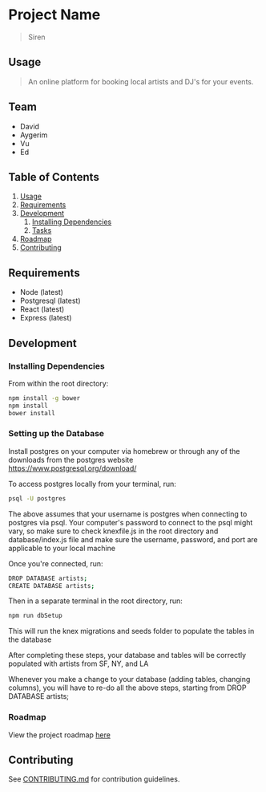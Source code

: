 # Project Name

> Siren

## Usage

> An online platform for booking local artists and DJ's for your events.

## Team

* David
* Aygerim
* Vu
* Ed


## Table of Contents

1. [Usage](#Usage)
1. [Requirements](#requirements)
1. [Development](#development)
   1. [Installing Dependencies](#installing-dependencies)
   1. [Tasks](#tasks)
1. [Roadmap](#roadmap)
1. [Contributing](#contributing)

## Requirements

* Node (latest)
* Postgresql (latest)
* React (latest)
* Express (latest)

## Development

### Installing Dependencies

From within the root directory:

```sh
npm install -g bower
npm install
bower install
```

### Setting up the Database

Install postgres on your computer via homebrew or through any of the downloads from the postgres website
https://www.postgresql.org/download/

To access postgres locally from your terminal, run:
```sh
psql -U postgres
```
The above assumes that your username is postgres when connecting to postgres via psql.
Your computer's password to connect to the psql might vary, so make sure to check knexfile.js in the root directory
and database/index.js file and make sure the username, password, and port are applicable to your local machine

Once you're connected, run:
```sh
DROP DATABASE artists;
CREATE DATABASE artists;
```

Then in a separate terminal in the root directory, run:
```sh
npm run dbSetup
```
This will run the knex migrations and seeds folder to populate the tables in the database

After completing these steps, your database and tables will be correctly populated with artists from SF, NY, and LA

Whenever you make a change to your database (adding tables, changing columns), you will have to re-do all
the above steps, starting from DROP DATABASE artists;

### Roadmap

View the project roadmap [here](LINK_TO_DOC)

## Contributing

See [CONTRIBUTING.md](CONTRIBUTING.md) for contribution guidelines.

